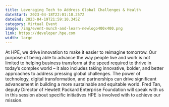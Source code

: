 ```yaml
---
title: Leveraging Tech to Address Global Challenges & Health
dateStart: 2023-04-18T22:01:10.257Z
dateEnd: 2023-04-19T21:59:10.345Z
category: Virtual Event
image: /img/event-munch-and-learn-newlogo400x400.png
link: https://developer.hpe.com
width: large
---
```

At HPE, we drive innovation to make it easier to reimagine tomorrow. Our purpose of being able to advance the way people live and work is not limited to helping business transform at the speed required to thrive in today’s complex world – it also includes taking innovative, bolder, and better approaches to address pressing global challenges. The power of technology, digital transformation, and partnerships can drive significant advancement in building a more sustainable and equitable world. Fred Tan, deputy Director of Hewlett Packard Enterprise Foundation will speak with us in this session about specific initiatives HPE is involved with to achieve our mission.